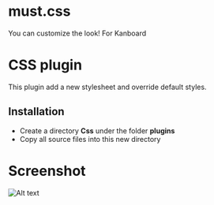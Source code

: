 # must.css
You can customize the look! For Kanboard

CSS plugin
=====================

This plugin add a new stylesheet and override default styles.

Installation
------------

- Create a directory **Css** under the folder **plugins**
- Copy all source files into this new directory

# Screenshot

![Alt text](https://raw.githubusercontent.com/kenlog/must.css/master/screen-kb.png "Screenshot")
